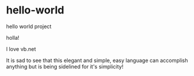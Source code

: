 # hello-world
hello world project

holla!

I love vb.net 

It is sad to see that this elegant and simple, easy language can accomplish anything but is being sidelined for it's simplicity!
